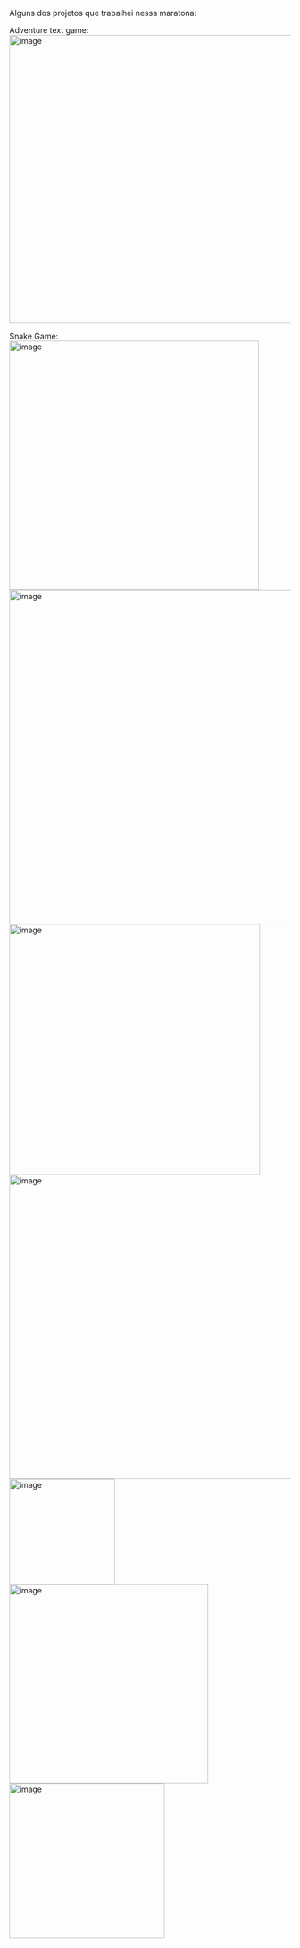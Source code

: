 Alguns dos projetos que trabalhei nessa maratona:

Adventure text game:
<img width="517" alt="image" src="https://github.com/TiagoFernandes11/100DaysCodePython/assets/89404933/e4a398cd-0f38-4619-91d0-5ad6b007664e">

Snake Game:
<img width="447" alt="image" src="https://github.com/TiagoFernandes11/100DaysCodePython/assets/89404933/c4b84828-07c4-4cc8-9b2c-eba489cd41a8">
<img width="598" alt="image" src="https://github.com/TiagoFernandes11/100DaysCodePython/assets/89404933/296da2e6-18e3-4006-a2f2-4acee7d56756">
<img width="449" alt="image" src="https://github.com/TiagoFernandes11/100DaysCodePython/assets/89404933/47b23673-d5c8-4e74-abe1-cb0c904f76bc">
<img width="545" alt="image" src="https://github.com/TiagoFernandes11/100DaysCodePython/assets/89404933/d093dc16-0331-4f8d-b185-e0a7699d194f">
<img width="189" alt="image" src="https://github.com/TiagoFernandes11/100DaysCodePython/assets/89404933/f44cbffd-16dc-4b0d-968e-be30f21405d5">
<img width="356" alt="image" src="https://github.com/TiagoFernandes11/100DaysCodePython/assets/89404933/5f3c6aee-b275-4b72-91ab-931fe87c9127">
<img width="278" alt="image" src="https://github.com/TiagoFernandes11/100DaysCodePython/assets/89404933/5940600e-22f0-42d8-a656-77f794d80089">





